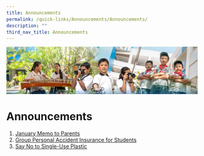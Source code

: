 ```yaml
---
title: Announcements
permalink: /quick-links/Announcements/Announcements/
description: ""
third_nav_title: Announcements
---
```

![](/images/AboutUs.jpg)


Announcements
=============

1.  [January Memo to Parents](/quick-links/Announcements/January-Memo-to-Parents/)
2.  [Group Personal Accident Insurance for Students](/quick-links/announcements/group-personal-accident-insurance-for-students/)
3.  [Say No to Single-Use Plastic](/quick-links/announcements/say-no-to-single-use-plastic/)